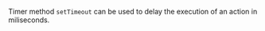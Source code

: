 Timer method `setTimeout` can be used to delay the execution of an action in miliseconds.

<snippet id='settimeout-timer-code'/>
<snippet id='settimeout-timer-code-ts'/>
